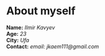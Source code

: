 # About myself

**Name:** _Ilmir Kavyev_\
**Age:** _23_\
**City:** _Ufa_\
**Contact:** _email: jkaem111@gmail.com_
